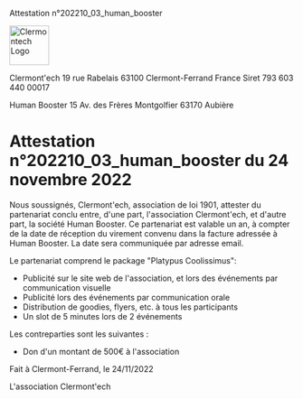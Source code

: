 <p class="invoice-number">Attestation n°202210_03_human_booster</p>

<img class="left" width="70px" src="http://clermontech.org/images/clermontech_logo_200px.png" alt="Clermontech Logo" />

<p class="address-us">
<span class="address-title">Clermont'ech</span>
<span class="address-street">19 rue Rabelais</span>
<span class="address-city">63100 Clermont-Ferrand</span>
<span class="address-country">France</span>
<span class="address-extra">Siret 793 603 440 00017</span>
</p>

<p class="address-client">
<span class="address-title">Human Booster</span>
<span class="address-street">15 Av. des Frères Montgolfier</span>
<span class="address-city">63170 Aubière</span>
</p>

<h1 class="invoice-title">
Attestation n°202210_03_human_booster du 24 novembre 2022
</h1>


Nous soussignés, Clermont'ech, association de loi 1901, attester du partenariat conclu entre, d'une part, l'association Clermont'ech, et d'autre part, la société Human Booster. Ce partenariat est valable un an, à compter de la date de réception du virement convenu dans la facture adressée à Human Booster. La date sera communiquée par adresse email.

Le partenariat comprend le package "Platypus Coolissimus":
  * Publicité sur le site web de l'association, et lors des événements par communication visuelle
  * Publicité lors des événements par communication orale
  * Distribution de goodies, flyers, etc. à tous les participants
  * Un slot de 5 minutes lors de 2 événements


Les contreparties sont les suivantes :
* Don d'un montant de 500€ à l'association


Fait à Clermont-Ferrand, le 24/11/2022

L'association Clermont'ech

